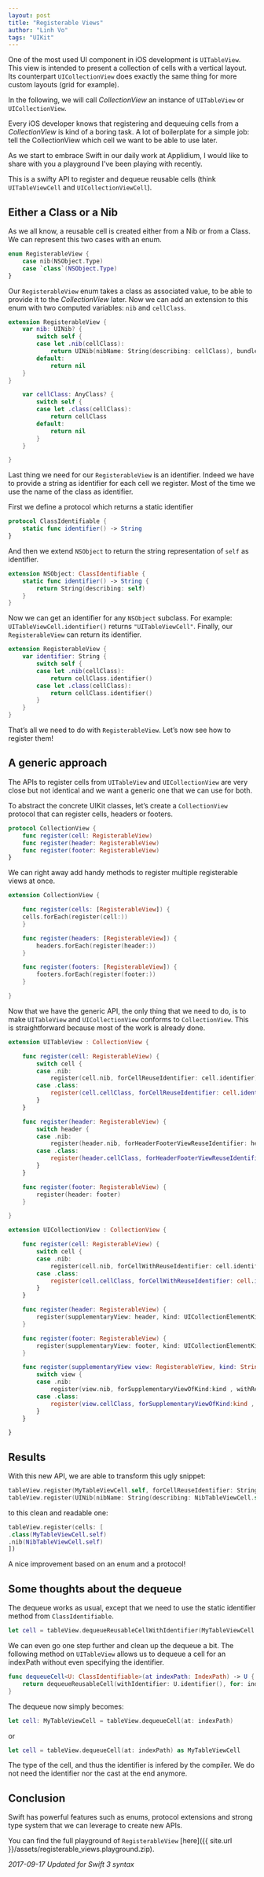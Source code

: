 ```yaml
---
layout: post
title: "Registerable Views"
author: "Linh Vo"
tags: "UIKit"
---
```


One of the most used UI component in iOS development is `UITableView`. This view is intended to present a collection of cells with a vertical layout. Its counterpart `UICollectionView` does exactly the same thing for more custom layouts (grid for example).

In the following, we will call _CollectionView_ an instance of `UITableView` or `UICollectionView`.

Every iOS developer knows that registering and dequeuing cells from a _CollectionView_ is kind of a boring task. A lot of boilerplate for a simple job: tell the CollectionView which cell we want to be able to use later.

As we start to embrace Swift in our daily work at Applidium, I would like to share with you a playground I’ve been playing with recently.

This is a swifty API to register and dequeue reusable cells (think `UITableViewCell` and `UICollectionViewCell`).

## Either a Class or a Nib

As we all know, a reusable cell is created either from a Nib or from a Class. We can represent this two cases with an enum.

```swift
enum RegisterableView {
    case nib(NSObject.Type)
    case `class`(NSObject.Type)
}
```

Our `RegisterableView` enum takes a class as associated value, to be able to provide it to the _CollectionView_ later.
Now we can add an extension to this enum with two computed variables: `nib` and `cellClass`.

```swift
extension RegisterableView {
    var nib: UINib? {
        switch self {
        case let .nib(cellClass):
            return UINib(nibName: String(describing: cellClass), bundle: nil)
        default:
            return nil
    }
}

    var cellClass: AnyClass? {
        switch self {
        case let .class(cellClass):
            return cellClass
        default:
            return nil
        }
    }

}
```

Last thing we need for our `RegisterableView` is an identifier. Indeed we have to provide a string as identifier for each cell we register. Most of the time we use the name of the class as identifier.

First we define a protocol which returns a static identifier

```swift
protocol ClassIdentifiable {
    static func identifier() -> String
}
```

And then we extend `NSObject` to return the string representation of `self` as identifier.

```swift
extension NSObject: ClassIdentifiable {
    static func identifier() -> String {
        return String(describing: self)
    }
}
```

Now we can get an identifier for any `NSObject` subclass. For example: `UITableViewCell.identifier()` returns `"UITableViewCell"`.
Finally, our `RegisterableView` can return its identifier.

```swift
extension RegisterableView {
    var identifier: String {
        switch self {
        case let .nib(cellClass):
            return cellClass.identifier()
        case let .class(cellClass):
            return cellClass.identifier()
        }
    }
}
```

That’s all we need to do with `RegisterableView`. Let’s now see how to register them!

## A generic approach

The APIs to register cells from `UITableView` and `UICollectionView` are very close but not identical and we want a generic one that we can use for both.

To abstract the concrete UIKit classes, let’s create a `CollectionView` protocol that can register cells, headers or footers.

```swift
protocol CollectionView {
    func register(cell: RegisterableView)
    func register(header: RegisterableView)
    func register(footer: RegisterableView)
}
```

We can right away add handy methods to register multiple registerable views at once.

```swift
extension CollectionView {

    func register(cells: [RegisterableView]) {
    cells.forEach(register(cell:))
    }

    func register(headers: [RegisterableView]) {
        headers.forEach(register(header:))
    }

    func register(footers: [RegisterableView]) {
        footers.forEach(register(footer:))
    }

}
```

Now that we have the generic API, the only thing that we need to do, is to make `UITableView` and `UICollectionView` conforms to `CollectionView`. This is straightforward because most of the work is already done.

```swift
extension UITableView : CollectionView {

    func register(cell: RegisterableView) {
        switch cell {
        case .nib:
            register(cell.nib, forCellReuseIdentifier: cell.identifier)
        case .class:
            register(cell.cellClass, forCellReuseIdentifier: cell.identifier)
        }
    }

    func register(header: RegisterableView) {
        switch header {
        case .nib:
            register(header.nib, forHeaderFooterViewReuseIdentifier: header.identifier)
        case .class:
            register(header.cellClass, forHeaderFooterViewReuseIdentifier: header.identifier)
        }
    }

    func register(footer: RegisterableView) {
        register(header: footer)
    }

}
```

```swift
extension UICollectionView : CollectionView {

    func register(cell: RegisterableView) {
        switch cell {
        case .nib:
            register(cell.nib, forCellWithReuseIdentifier: cell.identifier)
        case .class:
            register(cell.cellClass, forCellWithReuseIdentifier: cell.identifier)
        }
    }

    func register(header: RegisterableView) {
        register(supplementaryView: header, kind: UICollectionElementKindSectionHeader)
    }

    func register(footer: RegisterableView) {
        register(supplementaryView: footer, kind: UICollectionElementKindSectionFooter)
    }

    func register(supplementaryView view: RegisterableView, kind: String) {
        switch view {
        case .nib:
            register(view.nib, forSupplementaryViewOfKind:kind , withReuseIdentifier: view.identifier)
        case .class:
            register(view.cellClass, forSupplementaryViewOfKind:kind , withReuseIdentifier: view.identifier)
        }
    }

}
```

## Results

With this new API, we are able to transform this ugly snippet:

```swift
tableView.register(MyTableViewCell.self, forCellReuseIdentifier: String(describing: MyTableViewCell.self))
tableView.register(UINib(nibName: String(describing: NibTableViewCell.self), bundle: nil), forCellReuseIdentifier: String(describing: NibTableViewCell.self))
```

to this clean and readable one:

```swift
tableView.register(cells: [
.class(MyTableViewCell.self)
.nib(NibTableViewCell.self)
])
```

A nice improvement based on an enum and a protocol!

## Some thoughts about the dequeue

The dequeue works as usual, except that we need to use the static identifier method from `ClassIdentifiable`.

```swift
let cell = tableView.dequeueReusableCellWithIdentifier(MyTableViewCell.identifier(), forIndexPath: indexPath) as! MyTableViewCell
```

We can even go one step further and clean up the dequeue a bit. The following method on `UITableView` allows us to dequeue a cell for an indexPath without even specifying the identifier.

```swift
func dequeueCell<U: ClassIdentifiable>(at indexPath: IndexPath) -> U {
    return dequeueReusableCell(withIdentifier: U.identifier(), for: indexPath) as! U
}
```

The dequeue now simply becomes:

```swift
let cell: MyTableViewCell = tableView.dequeueCell(at: indexPath)
```

or

```swift
let cell = tableView.dequeueCell(at: indexPath) as MyTableViewCell
```

The type of the cell, and thus the identifier is infered by the compiler. We do not need the identifier nor the cast at the end anymore.

## Conclusion

Swift has powerful features such as enums, protocol extensions and strong type system that we can leverage to create new APIs.

You can find the full playground of `RegisterableView` [here]({{ site.url }}/assets/registerable_views.playground.zip).

_2017-09-17 Updated for Swift 3 syntax_
